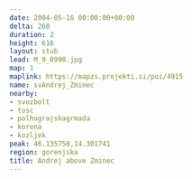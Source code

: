 ```yaml
---
date: 2004-05-16 00:00:00+00:00
delta: 260
duration: 2
height: 616
layout: stub
lead: M_9_0990.jpg
map: 1
maplink: https://mapzs.projekti.si/poi/4915
name: svAndrej_Zminec
nearby:
- svozbolt
- tosc
- polhograjskagrmada
- korena
- kozljek
peak: 46.135750,14.301741
region: gorenjska
title: Andrej above Zminec
---
```

